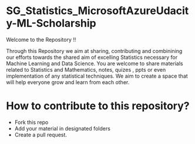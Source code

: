 # SG_Statistics_MicrosoftAzureUdacity-ML-Scholarship

Welcome to the Repository !!

Through this Repository we aim at sharing, contributing and combinining our efforts towards the shared aim of excelling Statistics necessary for Machine Learning and Data Science. You are welcome to share materials related to Statistics and Mathematics, notes, quizes , ppts or even implementation of any statistical techniques. We aim to create a space that will help everyone grow and learn from each other.

# How to contribute to this repository?
* Fork this repo
* Add your material in designated folders
* Create a pull request.

